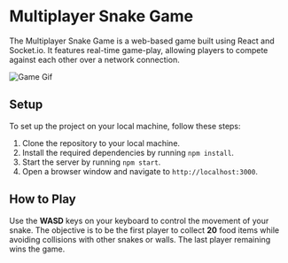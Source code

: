 # Multiplayer Snake Game

The Multiplayer Snake Game is a web-based game built using React and Socket.io. It features real-time game-play, allowing players to compete against each other over a network connection.

![Game Gif]((https://ravig31.github.io/assets/snake-gif.gif))


## Setup

To set up the project on your local machine, follow these steps:

1. Clone the repository to your local machine.
2. Install the required dependencies by running `npm install`.
3. Start the server by running `npm start`.
4. Open a browser window and navigate to `http://localhost:3000`.

## How to Play

Use the **WASD** keys on your keyboard to control the movement of your snake. The objective is to be the first player to collect **20** food items while avoiding collisions with other snakes or walls. The last player remaining wins the game.

